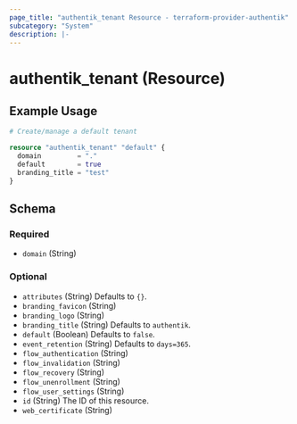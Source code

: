 ```yaml
---
page_title: "authentik_tenant Resource - terraform-provider-authentik"
subcategory: "System"
description: |-
---
```


# authentik_tenant (Resource)

## Example Usage

```terraform
# Create/manage a default tenant

resource "authentik_tenant" "default" {
  domain         = "."
  default        = true
  branding_title = "test"
}
```

<!-- schema generated by tfplugindocs -->
## Schema

### Required

- `domain` (String)

### Optional

- `attributes` (String) Defaults to `{}`.
- `branding_favicon` (String)
- `branding_logo` (String)
- `branding_title` (String) Defaults to `authentik`.
- `default` (Boolean) Defaults to `false`.
- `event_retention` (String) Defaults to `days=365`.
- `flow_authentication` (String)
- `flow_invalidation` (String)
- `flow_recovery` (String)
- `flow_unenrollment` (String)
- `flow_user_settings` (String)
- `id` (String) The ID of this resource.
- `web_certificate` (String)


